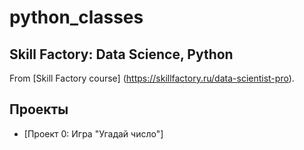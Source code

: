 # python_classes
## Skill Factory: Data Science, Python
 
 From [Skill Factory course] (https://skillfactory.ru/data-scientist-pro).

 ## Проекты
 * [Проект 0: Игра "Угадай число"]